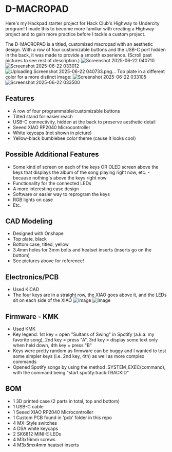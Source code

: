 # D-MACROPAD
Here's my Hackpad starter project for Hack Club's Highway to Undercity program! I made this to become more familiar with creating a Highway project and to gain more practice before I tackle a custom project.

The D-MACROPAD is a titled, customized macropad with an aesthetic design. With a row of four customizable buttons and the USB-C port hidden in the back, it was made to provide a smooth experience. (Scroll past pictures to see rest of description.)
![Screenshot 2025-06-22 040710](https://github.com/user-attachments/assets/dd3a8b95-d35b-4a16-a328-587ca53797ac)
![Screenshot 2025-06-22 033012](https://github.com/user-attachments/assets/e5b5c7bf-d3e1-4c58-ad8d-61d1eb1f3194)
![Uploading Screenshot 2025-06-22 040733.png…]()
Top plate in a different color for a more distinct image:
![Screenshot 2025-06-22 033105](https://github.com/user-attachments/assets/2fa3bb47-7b19-4fd5-8e92-cc600cf702f0)
![Screenshot 2025-06-22 033500](https://github.com/user-attachments/assets/be5e74e0-2d99-4d41-99fd-7ab77857f9e4)


## Features
- A row of four programmable/customizable buttons
- Tilted stand for easier reach
- USB-C connectivity, hidden at the back to preserve aesthetic detail
- Seeed XIAO RP2040 Microcontroller
- White keycaps (not shown in picture)
- Yellow-black bumblebee color theme (cause it looks cool)

## Possible Additional Features
- Some kind of screen on each of the keys OR OLED screen above the keys that displays the album of the song playing right now, etc. - because nothing's above the keys right now
- Functionality for the connected LEDs
- A more interesting case design
- Software or easier way to reprogram the keys
- RGB lights on case
- Etc.

## CAD Modeling
- Designed with Onshape
- Top plate, black
- Bottom case, titled, yellow
- 3.4mm holes for 3mm bolts and heatset inserts (inserts go on the bottom)
- See pictures above for reference!

## Electronics/PCB
- Used KiCAD
- The four keys are in a straight row, the XIAO goes above it, and the LEDs sit on each side of the XIAO
![image](https://github.com/user-attachments/assets/136cd632-55a5-4650-80f0-c5f3a2c50105)
![image](https://github.com/user-attachments/assets/928a9f3f-cf9e-4b82-a828-172348de5d95)

## Firmware - KMK
- Used KMK
- Key legend: 1st key = open "Sultans of Swing" in Spotify (a.k.a. my favorite song), 2nd key = press "A", 3rd key = display some text only when held down, 4th key = press "B"
- Keys were pretty random as firmware can be buggy and I wanted to test some simpler keys (i.e. 2nd key, 4th) as well as more complex commands
- Opened Spotify songs by using the method .SYSTEM_EXEC(command), with the command being "start spotify:track:TRACKID"

## BOM
- 1 3D printed case (2 parts in total, top and bottom)
- 1 USB-C cable
- 1 Seeed XIAO RP2040 Microcontroller
- 1 Custom PCB found in 'pcb' folder in this repo
- 4 MX-Style switches
- 4 DSA white keycaps
- 2 SK6812 MINI-E LEDs
- 4 M3x16mm screws
- 4 M3x5mx4mm heatset inserts

